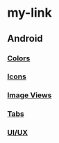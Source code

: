 # my-link

## Android

### [Colors](pages/android/Colors.md)

### [Icons](pages/android/Icons.md)

### [Image Views](pages/android/ImageViews.md)

### [Tabs](pages/android/Tabs.md)

### [UI/UX](pages/android/UI-UX.md)
